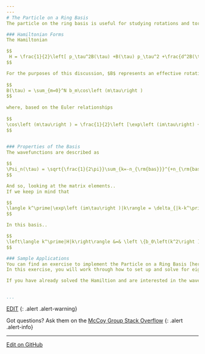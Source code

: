 ```yaml
---
---
# The Particle on a Ring Basis
The particle on the ring basis is useful for studying rotations and torsions within a molecule.  

### Hamiltonian Forms
The Hamiltonian 

$$
 H = \frac{1}{2}\left[ p_\tau^2B(\tau) +B(\tau) p_\tau^2 +\frac{d^2B(\tau)}{d\tau^2} \right] + V(\tau)
$$

For the purposes of this discussion, $B$ represents an effective rotation constant, and both $B$ and $V$ are expanded in a Fourier series, e.g.
    
$$
B(\tau) = \sum_{m=0}^N b_m\cos\left (m\tau\right )
$$
    
where, based on the Euler relationships
    
$$
\cos\left (m\tau\right ) = \frac{1}{2}\left [\exp\left (im\tau\right) + \exp\left (-im\tau\right)\right ]
$$

    
### Properties of the Basis
The wavefunctions are described as

$$
\Psi_n(\tau) = \sqrt{\frac{1}{2\pi}}\sum_{k=-n_{\rm{bas}}}^{+n_{\rm{bas}}}c_{m}^{(n)}\exp\left (ik\tau\right) 
$$

And so, looking at the matrix elements.. 
If we keep in mind that 

$$
\langle k^\prime|\exp\left (im\tau\right )|k\rangle = \delta_{|k-k^\prime|-m}
$$

In this basis..

$$
\left\langle k^\prime|H|k\right\rangle &=& \left \{b_0\left(k^2\right )+v_0\right \}\delta_{k,k^\prime}\nonumber + \sum_{m=1}  \left\{ \left [\left (k^\prime\right )^2 +k^2-m^2\right ]\frac {b_m}{4}+\frac{v_m}{2}\right \}\delta_{|k-k^\prime|-m,0}
$$

### Sample Applications
You can find an exercise to implement the Particle on a Ring Basis [here](). 
In this exercise, you will work through how to set up and solve for eigenvalues and eigenfunctions of the above described Hamiltonian granted that you have coefficents of $B$ and $V$ as they are expanded in a Fourier series. 

If you have already solved the Hamiltion and are interested in the wavefunctions and plotting them, you can find an exercise for that [here]().


...
```

[EDIT](https://github.com/McCoyGroup/References/edit/gh-pages/References/Basis%20Set%20Methods/POR.md)
{: .alert .alert-warning}

Got questions? Ask them on the [McCoy Group Stack Overflow](https://stackoverflow.com/c/mccoygroup/questions/ask)
{: .alert .alert-info}

---

[Edit on GitHub](https://github.com/McCoyGroup/References/edit/gh-pages/References/Basis%20Set%20Methods/POR.md)
